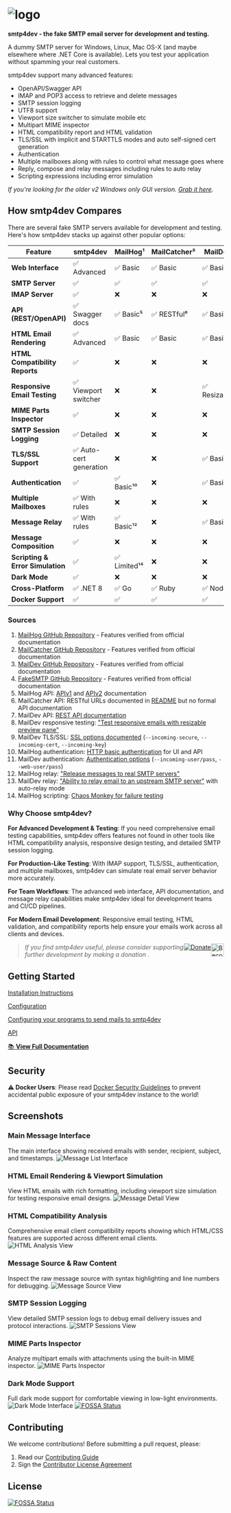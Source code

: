 # <img src='Rnwood.Smtp4dev/ClientApp/public/logo.png' alt='logo'/>
**smtp4dev - the fake SMTP email server for development and testing.**

A dummy SMTP server for Windows, Linux, Mac OS-X (and maybe elsewhere where .NET Core is available). Lets you test your application without spamming your real customers.

smtp4dev support many advanced features:
- OpenAPI/Swagger API
- IMAP and POP3 access to retrieve and delete messages
- SMTP session logging
- UTF8 support
- Viewport size switcher to simulate mobile etc
- Multipart MIME inspector
- HTML compatibility report and HTML validation
- TLS/SSL with implicit and STARTTLS modes and auto self-signed cert generation
- Authentication
- Multiple mailboxes along with rules to control what message goes where
- Reply, compose and relay messages including rules to auto relay
- Scripting expressions including error simulation

*If you're looking for the older v2 Windows only GUI version. [Grab it here](https://github.com/rnwood/smtp4dev/releases/tag/v2.0.10).*

## How smtp4dev Compares

There are several fake SMTP servers available for development and testing. Here's how smtp4dev stacks up against other popular options:

| Feature | smtp4dev | MailHog¹ | MailCatcher² | MailDev³ | FakeSMTP⁴ |
|---------|----------|----------|-------------|---------|-----------|
| **Web Interface** | ✅ Advanced | ✅ Basic | ✅ Basic | ✅ Basic | ❌ Desktop GUI |
| **SMTP Server** | ✅ | ✅ | ✅ | ✅ | ✅ |
| **IMAP Server** | ✅ | ❌ | ❌ | ❌ | ❌ |
| **API (REST/OpenAPI)** | ✅ Swagger docs | ✅ Basic⁵ | ✅ RESTful⁶ | ✅ Basic⁷ | ❌ |
| **HTML Email Rendering** | ✅ Advanced | ✅ Basic | ✅ Basic | ✅ Basic | ❌ |
| **HTML Compatibility Reports** | ✅ | ❌ | ❌ | ❌ | ❌ |
| **Responsive Email Testing** | ✅ Viewport switcher | ❌ | ❌ | ✅ Resizable⁸ | ❌ |
| **MIME Parts Inspector** | ✅ | ❌ | ❌ | ❌ | ❌ |
| **SMTP Session Logging** | ✅ Detailed | ❌ | ❌ | ❌ | ❌ |
| **TLS/SSL Support** | ✅ Auto-cert generation | ❌ | ❌ | ✅ Basic⁹ | ❌ |
| **Authentication** | ✅ | ✅ Basic¹⁰ | ❌ | ✅ Basic¹¹ | ❌ |
| **Multiple Mailboxes** | ✅ With rules | ❌ | ❌ | ❌ | ❌ |
| **Message Relay** | ✅ With rules | ✅ Basic¹² | ❌ | ✅ Basic¹³ | ❌ |
| **Message Composition** | ✅ | ❌ | ❌ | ❌ | ❌ |
| **Scripting & Error Simulation** | ✅ | ✅ Limited¹⁴ | ❌ | ❌ | ❌ |
| **Dark Mode** | ✅ | ❌ | ❌ | ❌ | ❌ |
| **Cross-Platform** | ✅ .NET 8 | ✅ Go | ✅ Ruby | ✅ Node.js | ✅ Java |
| **Docker Support** | ✅ | ✅ | ✅ | ✅ | ❌ |

### Sources

1. [MailHog GitHub Repository](https://github.com/mailhog/MailHog) - Features verified from official documentation
2. [MailCatcher GitHub Repository](https://github.com/sj26/mailcatcher) - Features verified from official documentation  
3. [MailDev GitHub Repository](https://github.com/maildev/maildev) - Features verified from official documentation
4. [FakeSMTP GitHub Repository](https://github.com/Nilhcem/FakeSMTP) - Features verified from official documentation
5. MailHog API: [APIv1](https://github.com/mailhog/MailHog/blob/master/docs/APIv1.md) and [APIv2](https://github.com/mailhog/MailHog/blob/master/docs/APIv2.md) documentation
6. MailCatcher API: RESTful URLs documented in [README](https://github.com/sj26/mailcatcher#api) but no formal API documentation
7. MailDev API: [REST API documentation](https://github.com/maildev/maildev/blob/master/docs/rest.md)
8. MailDev responsive testing: ["Test responsive emails with resizable preview pane"](https://github.com/maildev/maildev#features)
9. MailDev TLS/SSL: [SSL options documented](https://github.com/maildev/maildev#usage) (`--incoming-secure`, `--incoming-cert`, `--incoming-key`)
10. MailHog authentication: [HTTP basic authentication](https://github.com/mailhog/MailHog/blob/master/docs/Auth.md) for UI and API
11. MailDev authentication: [Authentication options](https://github.com/maildev/maildev#usage) (`--incoming-user/pass`, `--web-user/pass`)
12. MailHog relay: ["Release messages to real SMTP servers"](https://github.com/mailhog/MailHog#features)
13. MailDev relay: ["Ability to relay email to an upstream SMTP server"](https://github.com/maildev/maildev#features) with auto-relay mode
14. MailHog scripting: [Chaos Monkey for failure testing](https://github.com/mailhog/MailHog/blob/master/docs/JIM.md)

### Why Choose smtp4dev?

**For Advanced Development & Testing**: If you need comprehensive email testing capabilities, smtp4dev offers features not found in other tools like HTML compatibility analysis, responsive design testing, and detailed SMTP session logging.

**For Production-Like Testing**: With IMAP support, TLS/SSL, authentication, and multiple mailboxes, smtp4dev can simulate real email server behavior more accurately.

**For Team Workflows**: The advanced web interface, API documentation, and message relay capabilities make smtp4dev ideal for development teams and CI/CD pipelines.

**For Modern Email Development**: Responsive email testing, HTML validation, and compatibility reports help ensure your emails work across all clients and devices.

> <a style="float: right" href="https://www.patreon.com/bePatron?u=38204828" data-patreon-widget-type="become-patron-button"><img alt='Become a Patreon' src='https://c5.patreon.com/external/logo/become_a_patron_button.png' height="30px"></a> <a  style="float: right" href='https://www.paypal.me/rnwood'><img alt='Donate' src='https://www.paypalobjects.com/webstatic/en_US/btn/btn_donate_pp_142x27.png'/></a> *If you find smtp4dev useful, please consider supporting further development by making a donation*
> .


## Getting Started
[Installation Instructions](docs/Installation.md)

[Configuration](docs/Configuration.md)

[Configuring your programs to send mails to smtp4dev](docs/Configuring-Clients.md)

[API](docs/API.md)

[📚 **View Full Documentation**](docs/README.md)

## Security
**⚠️ Docker Users**: Please read [Docker Security Guidelines](docs/Docker-Security.md) to prevent accidental public exposure of your smtp4dev instance to the world!


## Screenshots

### Main Message Interface
The main interface showing received emails with sender, recipient, subject, and timestamps.
![Message List Interface](docs/message-list-interface.png)

### HTML Email Rendering & Viewport Simulation
View HTML emails with rich formatting, including viewport size simulation for testing responsive email designs.
![Message Detail View](docs/message-detail-view.png)

### HTML Compatibility Analysis
Comprehensive email client compatibility reports showing which HTML/CSS features are supported across different email clients.
![HTML Analysis View](docs/html-analysis-view.png)

### Message Source & Raw Content
Inspect the raw message source with syntax highlighting and line numbers for debugging.
![Message Source View](docs/message-source-view.png)

### SMTP Session Logging
View detailed SMTP session logs to debug email delivery issues and protocol interactions.
![SMTP Sessions View](docs/smtp-sessions-view.png)

### MIME Parts Inspector
Analyze multipart emails with attachments using the built-in MIME inspector.
![MIME Parts Inspector](docs/mime-parts-inspector.png)

### Dark Mode Support
Full dark mode support for comfortable viewing in low-light environments.
![Dark Mode Interface](docs/dark-mode-interface.png)
[![FOSSA Status](https://app.fossa.com/api/projects/git%2Bgithub.com%2Frnwood%2Fsmtp4dev.svg?type=shield)](https://app.fossa.com/projects/git%2Bgithub.com%2Frnwood%2Fsmtp4dev?ref=badge_shield)

## Contributing

We welcome contributions! Before submitting a pull request, please:

1. Read our [Contributing Guide](CONTRIBUTING.md)
2. Sign the [Contributor License Agreement](CLA.md)

## License
[![FOSSA Status](https://app.fossa.com/api/projects/git%2Bgithub.com%2Frnwood%2Fsmtp4dev.svg?type=large)](https://app.fossa.com/projects/git%2Bgithub.com%2Frnwood%2Fsmtp4dev?ref=badge_large)
